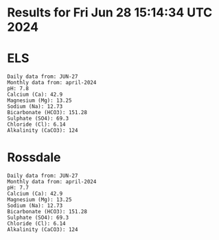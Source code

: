 # Results for Fri Jun 28 15:14:34 UTC 2024
# ELS
```
Daily data from: JUN-27
Monthly data from: april-2024
pH: 7.8
Calcium (Ca): 42.9
Magnesium (Mg): 13.25
Sodium (Na): 12.73
Bicarbonate (HCO3): 151.28
Sulphate (SO4): 69.3
Chloride (Cl): 6.14
Alkalinity (CaCO3): 124
```
# Rossdale
```
Daily data from: JUN-27
Monthly data from: april-2024
pH: 7.7
Calcium (Ca): 42.9
Magnesium (Mg): 13.25
Sodium (Na): 12.73
Bicarbonate (HCO3): 151.28
Sulphate (SO4): 69.3
Chloride (Cl): 6.14
Alkalinity (CaCO3): 124
```
